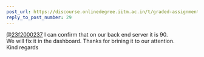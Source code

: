 ```yaml
---
post_url: https://discourse.onlinedegree.iitm.ac.in/t/graded-assignments-dashboard-scores-incorrect-missing/166816/58
reply_to_post_number: 29
---
```

[@23f2000237](/u/23f2000237) I can confirm that on our back end server it is 90.  
We will fix it in the dashboard. Thanks for brining it to our attention.  
Kind regards